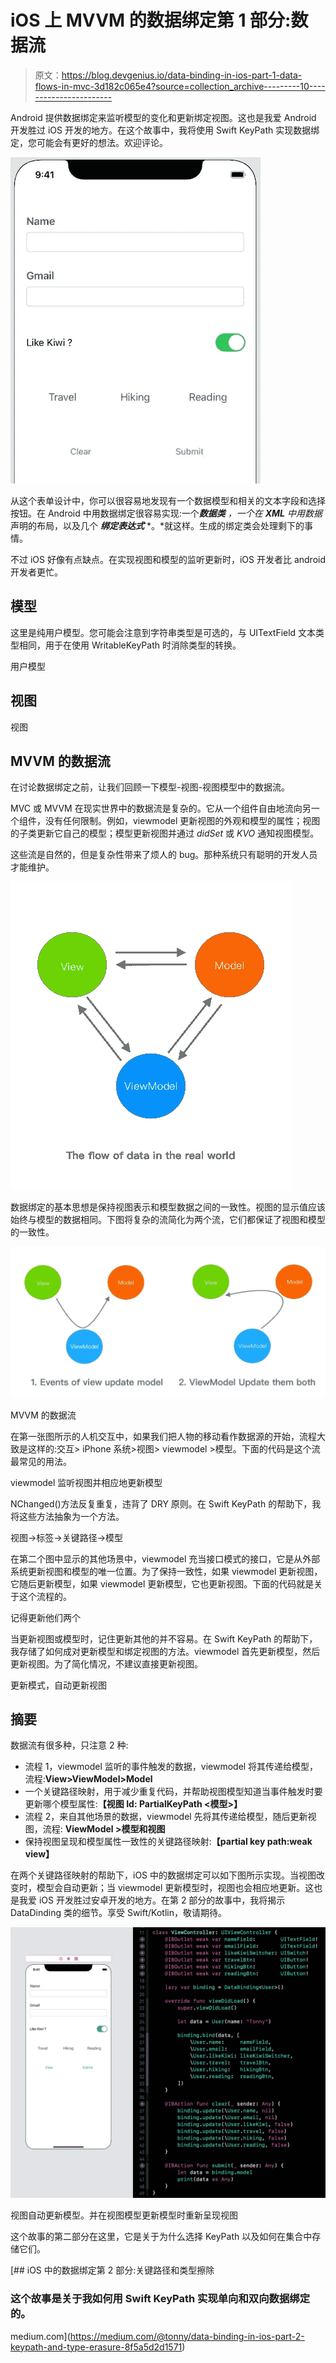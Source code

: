 # iOS 上 MVVM 的数据绑定第 1 部分:数据流

> 原文：<https://blog.devgenius.io/data-binding-in-ios-part-1-data-flows-in-mvc-3d182c065e4?source=collection_archive---------10----------------------->

Android 提供数据绑定来监听模型的变化和更新绑定视图。这也是我爱 Android 开发胜过 iOS 开发的地方。在这个故事中，我将使用 Swift KeyPath 实现数据绑定，您可能会有更好的想法。欢迎评论。

![](img/6dabf3f053ed9ada739417909dcc52d2.png)

从这个表单设计中，你可以很容易地发现有一个数据模型和相关的文本字段和选择按钮。在 Android 中用数据绑定很容易实现:一个***数据类*** *，一个在 **XML** 中用数据*声明的布局，以及几个 ***绑定表达式*** *。*就这样。生成的绑定类会处理剩下的事情。

不过 iOS 好像有点缺点。在实现视图和模型的监听更新时，iOS 开发者比 android 开发者更忙。

## 模型

这里是纯用户模型。您可能会注意到字符串类型是可选的，与 UITextField 文本类型相同，用于在使用 WritableKeyPath <user string="">时消除类型的转换。</user>

用户模型

## 视图

视图

## MVVM 的数据流

在讨论数据绑定之前，让我们回顾一下模型-视图-视图模型中的数据流。

MVC 或 MVVM 在现实世界中的数据流是复杂的。它从一个组件自由地流向另一个组件，没有任何限制。例如，viewmodel 更新视图的外观和模型的属性；视图的子类更新它自己的模型；模型更新视图并通过 *didSet* 或 *KVO* 通知视图模型。

这些流是自然的，但是复杂性带来了烦人的 bug。那种系统只有聪明的开发人员才能维护。

![](img/d75a256ec32c30c73ed91e8bfde0f0c3.png)

数据绑定的基本思想是保持视图表示和模型数据之间的一致性。视图的显示值应该始终与模型的数据相同。下图将复杂的流简化为两个流，它们都保证了视图和模型的一致性。

![](img/57540dae30f173b3ee3eef9b92397f82.png)

MVVM 的数据流

在第一张图所示的人机交互中，如果我们把人物的移动看作数据源的开始，流程大致是这样的:交互> iPhone 系统>视图> viewmodel >模型。下面的代码是这个流最常见的用法。

viewmodel 监听视图并相应地更新模型

NChanged()方法反复重复，违背了 DRY 原则。在 Swift KeyPath 的帮助下，我将这些方法抽象为一个方法。

视图->标签->关键路径->模型

在第二个图中显示的其他场景中，viewmodel 充当接口模式的接口，它是从外部系统更新视图和模型的唯一位置。为了保持一致性，如果 viewmodel 更新视图，它随后更新模型，如果 viewmodel 更新模型，它也更新视图。下面的代码就是关于这个流程的。

记得更新他们两个

当更新视图或模型时，记住更新其他的并不容易。在 Swift KeyPath 的帮助下，我存储了如何成对更新模型和绑定视图的方法。viewmodel 首先更新模型，然后更新视图。为了简化情况，不建议直接更新视图。

更新模式，自动更新视图

## 摘要

数据流有很多种，只注意 2 种:

*   流程 1，viewmodel 监听的事件触发的数据，viewmodel 将其传递给模型，流程:**View>ViewModel>Model**
*   一个关键路径映射，用于减少重复代码，并帮助视图模型知道当事件触发时要更新哪个模型属性:**【视图 Id: PartialKeyPath <模型>】**
*   流程 2，来自其他场景的数据，viewmodel 先将其传递给模型，随后更新视图，流程: **ViewModel >模型和视图**
*   保持视图呈现和模型属性一致性的关键路径映射:**【partial key path<Model>:weak view】**

在两个关键路径映射的帮助下，iOS 中的数据绑定可以如下图所示实现。当视图改变时，模型会自动更新；当 viewmodel 更新模型时，视图也会相应地更新。这也是我爱 iOS 开发胜过安卓开发的地方。在第 2 部分的故事中，我将揭示 DataDinding 类的细节。享受 Swift/Kotlin，敬请期待。

![](img/1e5eda4a083a38e940434c25b1ef5408.png)

视图自动更新模型。并在视图模型更新模型时重新呈现视图

这个故事的第二部分在这里，它是关于为什么选择 KeyPath 以及如何在集合中存储它们。

[](https://medium.com/@tonny/data-binding-in-ios-part-2-keypath-and-type-erasure-8f5a5d2d1571) [## iOS 中的数据绑定第 2 部分:关键路径和类型擦除

### 这个故事是关于我如何用 Swift KeyPath 实现单向和双向数据绑定的。

medium.com](https://medium.com/@tonny/data-binding-in-ios-part-2-keypath-and-type-erasure-8f5a5d2d1571)